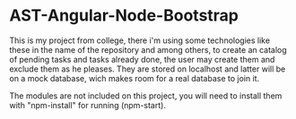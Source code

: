 # AST-Angular-Node-Bootstrap
This is my project from college, there i'm using some technologies like these in the name of the repository and among others, to create an catalog of pending tasks and tasks already done, the user may create them and exclude them as he pleases. They are stored on localhost and latter will be on a mock database, wich makes room for a real database to join it.


The modules are not included on this project, you will need to install them with "npm-install" for running (npm-start).
